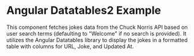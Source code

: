 # Angular Datatables2 Example

This component fetches jokes data from the Chuck Norris API based on user search terms (defaulting to "Welcome" if no search is provided). It utilizes the Angular Datatables library to display the jokes in a formatted table with columns for URL, Joke, and Updated At.
